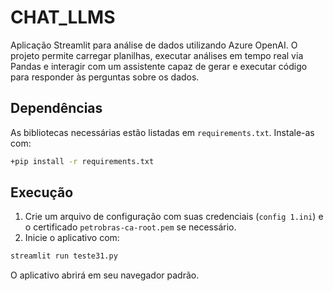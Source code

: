 # CHAT_LLMS

Aplicação Streamlit para análise de dados utilizando Azure OpenAI. O projeto permite carregar planilhas, executar análises em tempo real via Pandas e interagir com um assistente capaz de gerar e executar código para responder às perguntas sobre os dados.

## Dependências
As bibliotecas necessárias estão listadas em `requirements.txt`. Instale-as com:

```bash
+pip install -r requirements.txt
```

## Execução
1. Crie um arquivo de configuração com suas credenciais (`config 1.ini`) e o certificado `petrobras-ca-root.pem` se necessário.
2. Inicie o aplicativo com:

```bash
streamlit run teste31.py
```

O aplicativo abrirá em seu navegador padrão.
